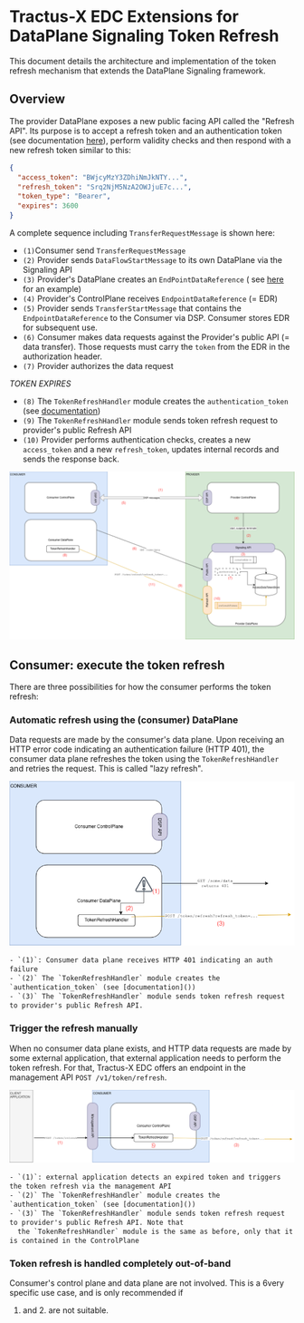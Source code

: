 # Tractus-X EDC Extensions for DataPlane Signaling Token Refresh

This document details the architecture and implementation of the token refresh mechanism
that extends the DataPlane Signaling framework.

## Overview

The provider DataPlane exposes a new public facing API called the "Refresh API". Its purpose is to accept a refresh
token and an authentication token (see documentation [here]()), perform validity checks and then respond with a new
refresh token similar to this:

```json
{
  "access_token": "BWjcyMzY3ZDhiNmJkNTY...",
  "refresh_token": "Srq2NjM5NzA2OWJjuE7c...",
  "token_type": "Bearer",
  "expires": 3600
}
```

A complete sequence including `TransferRequestMessage` is shown here:

- `(1)`Consumer send `TransferRequestMessage`
- `(2)` Provider sends `DataFlowStartMessage` to its own DataPlane via the Signaling API
- `(3)` Provider's DataPlane creates an `EndPointDataReference` (
  see [here](https://github.com/eclipse-edc/Connector/blob/main/docs/developer/data-plane-signaling/data-plane-signaling-token-handling.md#2-updates-to-thedataaddress-format)
  for an example)
- `(4)` Provider's ControlPlane receives `EndpointDataReference` (= EDR)
- `(5)` Provider sends `TransferStartMessage` that contains the `EndpointDataReference` to the Consumer via DSP.
  Consumer stores EDR for subsequent use.
- `(6)` Consumer makes data requests against the Provider's public API (= data transfer). Those requests must carry the
  `token` from the EDR in the authorization header.
- `(7)` Provider authorizes the data request

_TOKEN EXPIRES_

- `(8)` The `TokenRefreshHandler` module creates the `authentication_token` (see [documentation]())
- `(9)` The `TokenRefreshHandler` module sends token refresh request to provider's public Refresh API
- `(10)` Provider performs authentication checks, creates a new `access_token` and a new `refresh_token`, updates
  internal records and sends the response back.

![](./TxSignaling.drawio.png)

## Consumer: execute the token refresh

There are three possibilities for how the consumer performs the token refresh:

### Automatic refresh using the (consumer) DataPlane

Data requests are made by the consumer's data plane. Upon receiving
an HTTP error code indicating an authentication failure (HTTP 401), the consumer data plane refreshes the token using
the `TokenRefreshHandler` and retries the request. This is called "lazy refresh".

![](./AutomaticRefresh.drawio.png)

    - `(1)`: Consumer data plane receives HTTP 401 indicating an auth failure
    - `(2)` The `TokenRefreshHandler` module creates the `authentication_token` (see [documentation]())
    - `(3)` The `TokenRefreshHandler` module sends token refresh request to provider's public Refresh API.

### Trigger the refresh manually

When no consumer data plane exists, and HTTP data requests are made by some external
application, that external application needs to perform the token refresh. For that, Tractus-X EDC offers an endpoint
in the management API `POST /v1/token/refresh`.

![](./ManualRefresh.drawio.png)

    - `(1)`: external application detects an expired token and triggers the token refresh via the management API
    - `(2)` The `TokenRefreshHandler` module creates the `authentication_token` (see [documentation]())
    - `(3)` The `TokenRefreshHandler` module sends token refresh request to provider's public Refresh API. Note that
      the `TokenRefreshHandler` module is the same as before, only that it is contained in the ControlPlane

### Token refresh is handled completely out-of-band

Consumer's control plane and data plane are not involved. This is a 6very specific use case, and is only recommended if

1. and 2. are not suitable.
